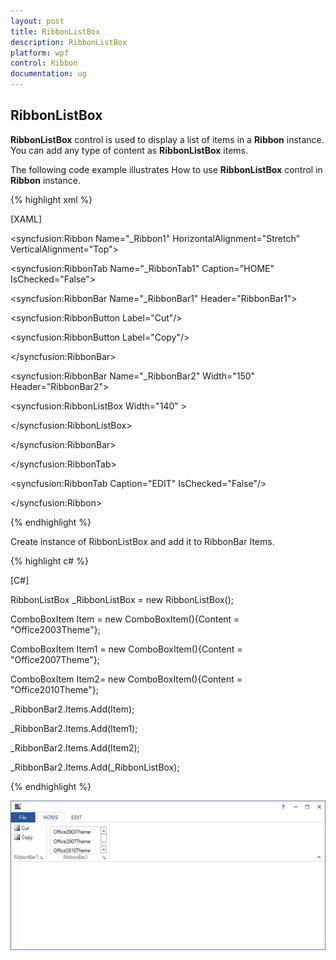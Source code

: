 ```yaml
---
layout: post
title: RibbonListBox
description: RibbonListBox
platform: wpf
control: Ribbon
documentation: ug
---
```

## RibbonListBox

**RibbonListBox** control is used to display a list of items in a **Ribbon** instance. You can add any type of content as **RibbonListBox** items.

The following code example illustrates How to use **RibbonListBox** control in **Ribbon** instance.

{% highlight xml %}

[XAML]

<syncfusion:Ribbon Name="_Ribbon1" HorizontalAlignment="Stretch" VerticalAlignment="Top">

<syncfusion:RibbonTab Name="_RibbonTab1" Caption="HOME"  IsChecked="False">

<syncfusion:RibbonBar Name="_RibbonBar1" Header="RibbonBar1">

<syncfusion:RibbonButton   Label="Cut"/>

<syncfusion:RibbonButton   Label="Copy"/>

</syncfusion:RibbonBar>

<syncfusion:RibbonBar  Name="_RibbonBar2" Width="150" Header="RibbonBar2">

<syncfusion:RibbonListBox  Width="140" >

<ComboBoxItem Content="Office2003Theme"/>

<ComboBoxItem Content="Office2007Theme"/>

<ComboBoxItem Content="Office2010Theme"/>

</syncfusion:RibbonListBox>                

</syncfusion:RibbonBar>

</syncfusion:RibbonTab>

<syncfusion:RibbonTab Caption="EDIT"  IsChecked="False"/>

</syncfusion:Ribbon>



{% endhighlight %}

Create instance of RibbonListBox and add it to RibbonBar Items.

{% highlight c# %}

[C#]

RibbonListBox _RibbonListBox = new RibbonListBox();

ComboBoxItem Item = new ComboBoxItem(){Content = "Office2003Theme"};

ComboBoxItem Item1 = new ComboBoxItem(){Content = "Office2007Theme"};

ComboBoxItem Item2= new ComboBoxItem(){Content = "Office2010Theme"};

_RibbonBar2.Items.Add(Item);

_RibbonBar2.Items.Add(Item1);

_RibbonBar2.Items.Add(Item2);

_RibbonBar2.Items.Add(_RibbonListBox);



{% endhighlight %}

![](RibbonListBox_images/RibbonListBox_img1.jpeg)



